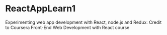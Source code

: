 # ReactAppLearn1
Experimenting web app development with React, node.js and Redux: Credit to Coursera Front-End Web Development with React course
